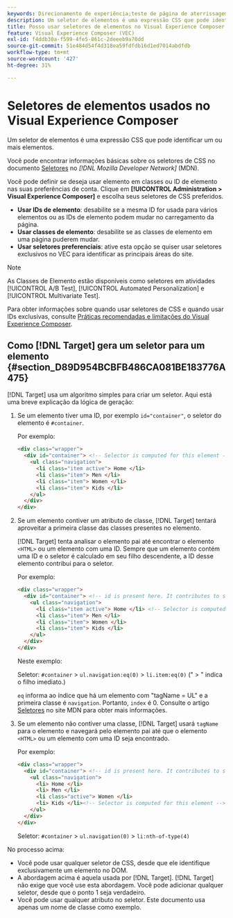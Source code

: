 ```yaml
---
keywords: Direcionamento de experiência;teste de página de aterrissagem
description: Um seletor de elementos é uma expressão CSS que pode identificar um ou mais elementos. Saiba como usar seletores de elementos no Adobe [!DNL Target] Visual Experience Composer (VEC).
title: Posso usar seletores de elementos no Visual Experience Composer (VEC)?
feature: Visual Experience Composer (VEC)
exl-id: f4ddb30a-f599-4fe5-861c-2deeeb9a70dd
source-git-commit: 51e484d54f4d318ea59fdfdb16d1ed7014abdfdb
workflow-type: tm+mt
source-wordcount: '427'
ht-degree: 31%

---
```


# Seletores de elementos usados no Visual Experience Composer

Um seletor de elementos é uma expressão CSS que pode identificar um ou mais elementos.

Você pode encontrar informações básicas sobre os seletores de CSS no documento [Seletores](https://developer.mozilla.org/en-US/docs/Web/Guide/CSS/Getting_started/Selectors) no *[!DNL Mozilla Developer Network]* (MDN).

Você pode definir se deseja usar elemento em classes ou ID de elemento nas suas preferências de conta. Clique em **[!UICONTROL Administration > Visual Experience Composer]** e escolha seus seletores de CSS preferidos.

* **Usar IDs de elemento**: desabilite se a mesma ID for usada para vários elementos ou as IDs de elemento podem mudar no carregamento da página.
* **Usar classes de elemento**: desabilite se as classes de elemento em uma página puderem mudar.
* **Usar seletores preferenciais**: ative esta opção se quiser usar seletores exclusivos no VEC para identificar as principais áreas do site.

>[!NOTE]
>
>As Classes de Elemento estão disponíveis como seletores em atividades [!UICONTROL A/B Test], [!UICONTROL Automated Personalization] e [!UICONTROL  Multivariate Test].

Para obter informações sobre quando usar seletores de CSS e quando usar IDs exclusivas, consulte [Práticas recomendadas e limitações do Visual Experience Composer](/help/main/c-experiences/c-visual-experience-composer/experience-composer-best-practices.md#concept_E284B3F704C04406B174D9050A2528A6).

## Como [!DNL Target] gera um seletor para um elemento {#section_D89D954BCBFB486CA081BE183776A475}

[!DNL Target] usa um algoritmo simples para criar um seletor. Aqui está uma breve explicação da lógica de geração:

1. Se um elemento tiver uma ID, por exemplo `id="container"`, o seletor do elemento é `#container`.

   Por exemplo:

   ```html
   <div class="wrapper">
     <div id="container"> <!-- Selector is computed for this element -->
       <ul class="navigation">
         <li class="item active"> Home </li>
         <li class="item"> Men </li>
         <li class="item"> Women </li>
         <li class="item"> Kids </li>
       </ul>
     </div>
   </div>
   ```

1. Se um elemento contiver um atributo de classe, [!DNL Target] tentará aproveitar a primeira classe das classes presentes no elemento.

   [!DNL Target] tenta analisar o elemento pai até encontrar o elemento `<HTML>` ou um elemento com uma ID. Sempre que um elemento contém uma ID e o seletor é calculado em seu filho descendente, a ID desse elemento contribui para o seletor.

   Por exemplo:

   ```html
   <div class="wrapper">
     <div id="container"> <!-- id is present here. It contributes to selector -->
       <ul class="navigation">
         <li class="item active"> Home </li> <!-- Selector is computed for this element -->
         <li class="item"> Men </li>
         <li class="item"> Women </li>
         <li class="item"> Kids </li>
       </ul>
     </div>
   </div>
   ```

   Neste exemplo:

   Seletor: `#container` > `ul.navigation:eq(0)` > `li.item:eq(0)` (&quot; > &quot; indica o filho imediato.)

   `eq` informa ao índice que há um elemento com &quot;tagName = UL&quot; e a primeira classe é `navigation`. Portanto, `index` é 0. Consulte o artigo [Seletores](https://developer.mozilla.org/en-US/docs/Web/Guide/CSS/Getting_started/Selectors) no site MDN para obter mais informações.

1. Se um elemento não contiver uma classe, [!DNL Target] usará `tagName` para o elemento e navegará pelo elemento pai até que o elemento `<HTML>` ou um elemento com uma ID seja encontrado.

   Por exemplo:

   ```html
   <div class="wrapper">
     <div id="container"> <!-- id is present here. It contributes to selector -->
       <ul class="navigation">
         <li> Home </li>
         <li> Men </li>
         <li class="active"> Women </li>
         <li> Kids </li><!-- Selector is computed for this element -->
       </ul>
     </div>
   </div>
   ```

   Seletor: `#container` > `ul.navigation(0)` > `li:nth-of-type(4)`

No processo acima:

* Você pode usar qualquer seletor de CSS, desde que ele identifique exclusivamente um elemento no DOM.
* A abordagem acima é aquela usada por [!DNL Target]. [!DNL Target] não exige que você use esta abordagem. Você pode adicionar qualquer seletor, desde que o ponto 1 seja verdadeiro.
* Você pode usar qualquer atributo no seletor. Este documento usa apenas um nome de classe como exemplo.
